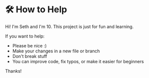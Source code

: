# 🛠️ How to Help

Hi! I'm Seth and I'm 10. This project is just for fun and learning.

If you want to help:
- Please be nice :)
- Make your changes in a new file or branch
- Don't break stuff
- You can improve code, fix typos, or make it easier for beginners

Thanks!
